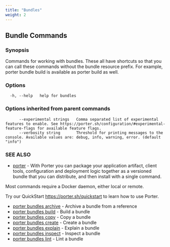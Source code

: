 ```yaml
---
title: "Bundles"
weight: 2
---
```


## Bundle Commands

### Synopsis

Commands for working with bundles. These all have shortcuts so that you can call these commands without the bundle resource prefix. For example, porter bundle build is available as porter build as well.

### Options

```
  -h, --help   help for bundles
```

### Options inherited from parent commands

```
      --experimental strings   Comma separated list of experimental features to enable. See https://porter.sh/configuration/#experimental-feature-flags for available feature flags.
      --verbosity string       Threshold for printing messages to the console. Available values are: debug, info, warning, error. (default "info")
```

### SEE ALSO

- [porter](/cli/porter/) - With Porter you can package your application artifact, client tools, configuration and deployment logic together as a versioned bundle that you can distribute, and then install with a single command.

Most commands require a Docker daemon, either local or remote.

Try our QuickStart https://porter.sh/quickstart to learn how to use Porter.

- [porter bundles archive](/cli/porter_bundles_archive/) - Archive a bundle from a reference
- [porter bundles build](/cli/porter_bundles_build/) - Build a bundle
- [porter bundles copy](/cli/porter_bundles_copy/) - Copy a bundle
- [porter bundles create](/cli/porter_bundles_create/) - Create a bundle
- [porter bundles explain](/cli/porter_bundles_explain/) - Explain a bundle
- [porter bundles inspect](/cli/porter_bundles_inspect/) - Inspect a bundle
- [porter bundles lint](/cli/porter_bundles_lint/) - Lint a bundle
